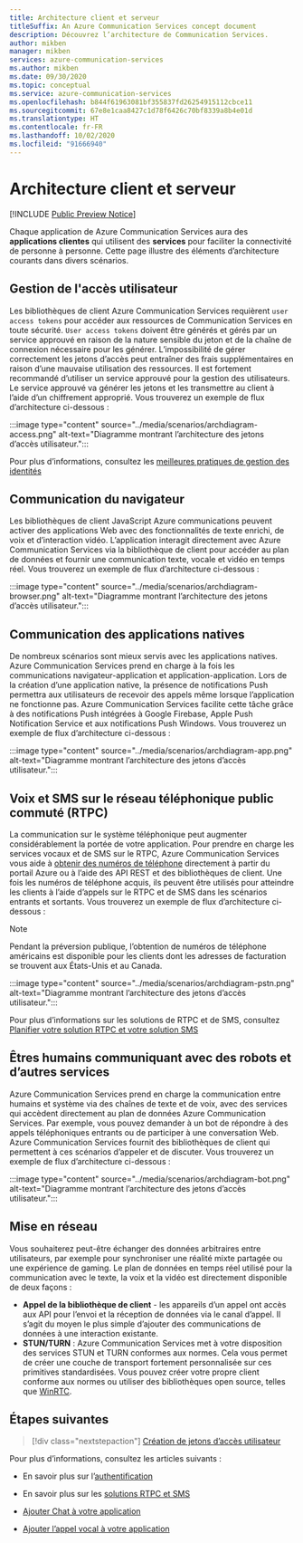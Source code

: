 ```yaml
---
title: Architecture client et serveur
titleSuffix: An Azure Communication Services concept document
description: Découvrez l’architecture de Communication Services.
author: mikben
manager: mikben
services: azure-communication-services
ms.author: mikben
ms.date: 09/30/2020
ms.topic: conceptual
ms.service: azure-communication-services
ms.openlocfilehash: b844f61963081bf355837fd26254915112cbce11
ms.sourcegitcommit: 67e8e1caa8427c1d78f6426c70bf8339a8b4e01d
ms.translationtype: HT
ms.contentlocale: fr-FR
ms.lasthandoff: 10/02/2020
ms.locfileid: "91666940"
---
```

# <a name="client-and-server-architecture"></a>Architecture client et serveur

[!INCLUDE [Public Preview Notice](../includes/public-preview-include.md)]

<!--
> [!WARNING]
> This document is under construction and needs the following items to be addressed: 
> - Need to add security best practices for token management here
> - Reference docs:
> - https://docs.microsoft.com/windows/security/threat-protection/security-policy-settings/create-a-token-object
> - https://docs.microsoft.com/azure/aks/operator-best-practices-identity
> - https://docs.microsoft.com/cloud-app-security/api-tokens?view=gestures-1.0-->

Chaque application de Azure Communication Services aura des **applications clientes** qui utilisent des **services**  pour faciliter la connectivité de personne à personne. Cette page illustre des éléments d’architecture courants dans divers scénarios.

## <a name="user-access-management"></a>Gestion de l'accès utilisateur

Les bibliothèques de client Azure Communication Services requièrent `user access tokens` pour accéder aux ressources de Communication Services en toute sécurité. `User access tokens` doivent être générés et gérés par un service approuvé en raison de la nature sensible du jeton et de la chaîne de connexion nécessaire pour les générer. L’impossibilité de gérer correctement les jetons d’accès peut entraîner des frais supplémentaires en raison d’une mauvaise utilisation des ressources. Il est fortement recommandé d’utiliser un service approuvé pour la gestion des utilisateurs. Le service approuvé va générer les jetons et les transmettre au client à l’aide d’un chiffrement approprié. Vous trouverez un exemple de flux d’architecture ci-dessous :

:::image type="content" source="../media/scenarios/archdiagram-access.png" alt-text="Diagramme montrant l’architecture des jetons d’accès utilisateur.":::

Pour plus d’informations, consultez les [meilleures pratiques de gestion des identités](https://docs.microsoft.com/azure/security/fundamentals/identity-management-best-practices)

## <a name="browser-communication"></a>Communication du navigateur

Les bibliothèques de client JavaScript Azure communications peuvent activer des applications Web avec des fonctionnalités de texte enrichi, de voix et d’interaction vidéo. L’application interagit directement avec Azure Communication Services via la bibliothèque de client pour accéder au plan de données et fournir une communication texte, vocale et vidéo en temps réel. Vous trouverez un exemple de flux d’architecture ci-dessous :

:::image type="content" source="../media/scenarios/archdiagram-browser.png" alt-text="Diagramme montrant l’architecture des jetons d’accès utilisateur.":::

## <a name="native-app-communication"></a>Communication des applications natives

De nombreux scénarios sont mieux servis avec les applications natives. Azure Communication Services prend en charge à la fois les communications navigateur-application et application-application.  Lors de la création d’une application native, la présence de notifications Push permettra aux utilisateurs de recevoir des appels même lorsque l’application ne fonctionne pas. Azure Communication Services facilite cette tâche grâce à des notifications Push intégrées à Google Firebase, Apple Push Notification Service et aux notifications Push Windows. Vous trouverez un exemple de flux d’architecture ci-dessous :

:::image type="content" source="../media/scenarios/archdiagram-app.png" alt-text="Diagramme montrant l’architecture des jetons d’accès utilisateur.":::

## <a name="voice-and-sms-over-the-public-switched-telephony-network-pstn"></a>Voix et SMS sur le réseau téléphonique public commuté (RTPC)

La communication sur le système téléphonique peut augmenter considérablement la portée de votre application. Pour prendre en charge les services vocaux et de SMS sur le RTPC, Azure Communication Services vous aide à [obtenir des numéros de téléphone](../quickstarts/telephony-sms/get-phone-number.md) directement à partir du portail Azure ou à l’aide des API REST et des bibliothèques de client. Une fois les numéros de téléphone acquis, ils peuvent être utilisés pour atteindre les clients à l’aide d’appels sur le RTPC et de SMS dans les scénarios entrants et sortants. Vous trouverez un exemple de flux d’architecture ci-dessous :

> [!Note]
> Pendant la préversion publique, l’obtention de numéros de téléphone américains est disponible pour les clients dont les adresses de facturation se trouvent aux États-Unis et au Canada. 

:::image type="content" source="../media/scenarios/archdiagram-pstn.png" alt-text="Diagramme montrant l’architecture des jetons d’accès utilisateur.":::

Pour plus d’informations sur les solutions de RTPC et de SMS, consultez [Planifier votre solution RTPC et votre solution SMS](../concepts/telephony-sms/plan-solution.md)

## <a name="humans-communicating-with-bots-and-other-services"></a>Êtres humains communiquant avec des robots et d’autres services

Azure Communication Services prend en charge la communication entre humains et système via des chaînes de texte et de voix, avec des services qui accèdent directement au plan de données Azure Communication Services. Par exemple, vous pouvez demander à un bot de répondre à des appels téléphoniques entrants ou de participer à une conversation Web. Azure Communication Services fournit des bibliothèques de client qui permettent à ces scénarios d’appeler et de discuter. Vous trouverez un exemple de flux d’architecture ci-dessous :

:::image type="content" source="../media/scenarios/archdiagram-bot.png" alt-text="Diagramme montrant l’architecture des jetons d’accès utilisateur.":::

## <a name="networking"></a>Mise en réseau

Vous souhaiterez peut-être échanger des données arbitraires entre utilisateurs, par exemple pour synchroniser une réalité mixte partagée ou une expérience de gaming. Le plan de données en temps réel utilisé pour la communication avec le texte, la voix et la vidéo est directement disponible de deux façons :

- **Appel de la bibliothèque de client** - les appareils d’un appel ont accès aux API pour l’envoi et la réception de données via le canal d’appel. Il s’agit du moyen le plus simple d’ajouter des communications de données à une interaction existante.
- **STUN/TURN** : Azure Communication Services met à votre disposition des services STUN et TURN conformes aux normes. Cela vous permet de créer une couche de transport fortement personnalisée sur ces primitives standardisées. Vous pouvez créer votre propre client conforme aux normes ou utiliser des bibliothèques open source, telles que [WinRTC](https://github.com/microsoft/winrtc).

## <a name="next-steps"></a>Étapes suivantes

> [!div class="nextstepaction"]
> [Création de jetons d’accès utilisateur](../quickstarts/access-tokens.md)

Pour plus d’informations, consultez les articles suivants :

- En savoir plus sur l’[authentification](../concepts/authentication.md)
- En savoir plus sur les [solutions RTPC et SMS](../concepts/telephony-sms/plan-solution.md)

- [Ajouter Chat à votre application](../quickstarts/chat/get-started.md)
- [Ajouter l’appel vocal à votre application](../quickstarts/voice-video-calling/getting-started-with-calling.md)
